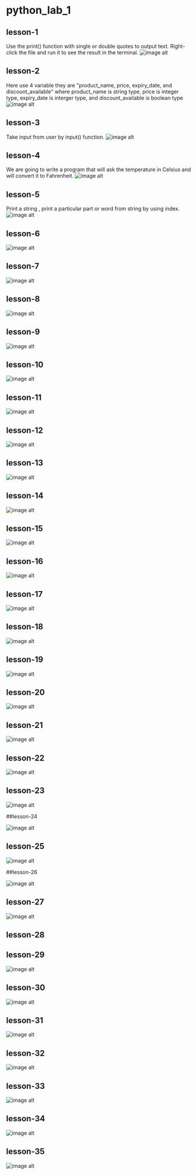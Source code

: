 # python_lab_1

## lesson-1
Use the print() function with single or double quotes to output text. Right-click the file and run it to see the result in the terminal.
![image alt](https://github.com/nahian-tech-master/python_lab_1/blob/main/pyhon%20lab%201/ss1.PNG)

## lesson-2
Here use 4 variable they are "product_name, price, expiry_date, and discount_available" where product_name is string type, price is integer type, expiry_date is interger type, and discount_available is boolean type
![image alt](https://github.com/nahian-tech-master/python_lab_1/blob/main/pyhon%20lab%201/ss2.PNG?raw=true)

## lesson-3
Take input from user by input() function.
![image alt](https://github.com/nahian-tech-master/python_lab_1/blob/main/pyhon%20lab%201/ss3.PNG?raw=true)

## lesson-4
We are going to write a program that will ask the temperature in Celsius and will convert it to Fahrenheit.
![image alt](https://github.com/nahian-tech-master/python_lab_1/blob/main/pyhon%20lab%201/ss4.PNG?raw=true)

## lesson-5
Print a string , print a particular part or word from string by using index.
![image alt](https://github.com/nahian-tech-master/python_lab_1/blob/main/pyhon%20lab%201/ss5.PNG?raw=true)

## lesson-6

![image alt](https://github.com/nahian-tech-master/python_lab_1/blob/main/pyhon%20lab%201/ss6.PNG?raw=true)

## lesson-7

![image alt](https://github.com/nahian-tech-master/python_lab_1/blob/main/pyhon%20lab%201/ss7.PNG?raw=true)

## lesson-8

![image alt](https://github.com/nahian-tech-master/python_lab_1/blob/main/pyhon%20lab%201/ss8.PNG?raw=true)

## lesson-9

![image alt](https://github.com/nahian-tech-master/python_lab_1/blob/main/pyhon%20lab%201/ss9.PNG?raw=true)

## lesson-10

![image alt](https://github.com/nahian-tech-master/python_lab_1/blob/main/pyhon%20lab%201/ss10.PNG?raw=true)

## lesson-11

![image alt](https://github.com/nahian-tech-master/python_lab_1/blob/main/pyhon%20lab%201/ss11.PNG?raw=true)

## lesson-12

![image alt](https://github.com/nahian-tech-master/python_lab_1/blob/main/pyhon%20lab%201/ss12.PNG?raw=true)

## lesson-13

![image alt](https://github.com/nahian-tech-master/python_lab_1/blob/main/pyhon%20lab%201/ss13.PNG?raw=true)

## lesson-14

![image alt](https://github.com/nahian-tech-master/python_lab_1/blob/main/pyhon%20lab%201/ss14.PNG?raw=true)

## lesson-15

![image alt](https://github.com/nahian-tech-master/python_lab_1/blob/main/pyhon%20lab%201/ss15.PNG?raw=true)

## lesson-16

![image alt](https://github.com/nahian-tech-master/python_lab_1/blob/main/pyhon%20lab%201/ss16.PNG?raw=true)

## lesson-17

![image alt](https://github.com/nahian-tech-master/python_lab_1/blob/main/pyhon%20lab%201/ss17.PNG?raw=true)

## lesson-18

![image alt](https://github.com/nahian-tech-master/python_lab_1/blob/main/pyhon%20lab%201/ss18.PNG?raw=true)

## lesson-19

![image alt](https://github.com/nahian-tech-master/python_lab_1/blob/main/pyhon%20lab%201/ss19.PNG?raw=true)

## lesson-20

![image alt](https://github.com/nahian-tech-master/python_lab_1/blob/main/pyhon%20lab%201/ss20.PNG?raw=true)

## lesson-21

![image alt](https://github.com/nahian-tech-master/python_lab_1/blob/main/pyhon%20lab%201/ss21.PNG?raw=true)

## lesson-22

![image alt](https://github.com/nahian-tech-master/python_lab_1/blob/main/pyhon%20lab%201/ss22.PNG?raw=true)

## lesson-23

![image alt](https://github.com/nahian-tech-master/python_lab_1/blob/main/pyhon%20lab%201/ss23.PNG?raw=true)

##lesson-24

![image alt](https://github.com/nahian-tech-master/python_lab_1/blob/main/pyhon%20lab%201/ss24.PNG?raw=true)

## lesson-25

![image alt](https://github.com/nahian-tech-master/python_lab_1/blob/main/pyhon%20lab%201/ss25.PNG?raw=true)

##lesson-26

![image alt](https://github.com/nahian-tech-master/python_lab_1/blob/main/pyhon%20lab%201/ss26.PNG?raw=true)

## lesson-27

![image alt](https://github.com/nahian-tech-master/python_lab_1/blob/main/pyhon%20lab%201/ss27.PNG?raw=true)

## lesson-28



## lesson-29

![image alt](https://github.com/nahian-tech-master/python_lab_1/blob/main/pyhon%20lab%201/ss29.PNG?raw=true)

## lesson-30

![image alt](https://github.com/nahian-tech-master/python_lab_1/blob/main/pyhon%20lab%201/ss30.PNG?raw=true)

## lesson-31

![image alt](https://github.com/nahian-tech-master/python_lab_1/blob/main/pyhon%20lab%201/ss31.PNG?raw=true)

## lesson-32

![image alt](https://github.com/nahian-tech-master/python_lab_1/blob/main/pyhon%20lab%201/ss32.PNG?raw=true)

## lesson-33

![image alt](https://github.com/nahian-tech-master/python_lab_1/blob/main/pyhon%20lab%201/ss33.PNG?raw=true)

## lesson-34

![image alt]()

## lesson-35

![image alt](https://github.com/nahian-tech-master/python_lab_1/blob/main/pyhon%20lab%201/ss35.PNG?raw=true)
